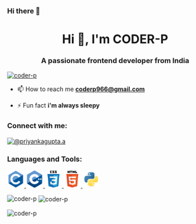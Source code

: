 ### Hi there 👋
<h1 align="center">Hi 👋, I'm CODER-P</h1>
<h3 align="center">A passionate frontend developer from India</h3>


<p align="left"> <a href="https://github.com/ryo-ma/github-profile-trophy"><img src="https://github-profile-trophy.vercel.app/?username=coder-p" alt="coder-p" /></a> </p>

- 📫 How to reach me **coderp966@gmail.com**

- ⚡ Fun fact **i'm always sleepy**

<h3 align="left">Connect with me:</h3>
<p align="left">
<a href="https://instagram.com/@priyankagupta.a" target="blank"><img align="center" src="https://raw.githubusercontent.com/rahuldkjain/github-profile-readme-generator/master/src/images/icons/Social/instagram.svg" alt="@priyankagupta.a" height="30" width="40" /></a>
</p>

<h3 align="left">Languages and Tools:</h3>
<p align="left"> <a href="https://www.cprogramming.com/" target="_blank" rel="noreferrer"> <img src="https://raw.githubusercontent.com/devicons/devicon/master/icons/c/c-original.svg" alt="c" width="40" height="40"/> </a> <a href="https://www.w3schools.com/cpp/" target="_blank" rel="noreferrer"> <img src="https://raw.githubusercontent.com/devicons/devicon/master/icons/cplusplus/cplusplus-original.svg" alt="cplusplus" width="40" height="40"/> </a> <a href="https://www.w3schools.com/css/" target="_blank" rel="noreferrer"> <img src="https://raw.githubusercontent.com/devicons/devicon/master/icons/css3/css3-original-wordmark.svg" alt="css3" width="40" height="40"/> </a> <a href="https://www.w3.org/html/" target="_blank" rel="noreferrer"> <img src="https://raw.githubusercontent.com/devicons/devicon/master/icons/html5/html5-original-wordmark.svg" alt="html5" width="40" height="40"/> </a> <a href="https://www.python.org" target="_blank" rel="noreferrer"> <img src="https://raw.githubusercontent.com/devicons/devicon/master/icons/python/python-original.svg" alt="python" width="40" height="40"/> </a> </p>

<p><img align="left" src="https://github-readme-stats.vercel.app/api/top-langs?username=coder-p&show_icons=true&locale=en&layout=compact" alt="coder-p" /></p>

<p>&nbsp;<img align="center" src="https://github-readme-stats.vercel.app/api?username=coder-p&show_icons=true&locale=en" alt="coder-p" /></p>

<p><img align="center" src="https://github-readme-streak-stats.herokuapp.com/?user=coder-p&" alt="coder-p" /></p>

